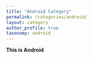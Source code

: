```yaml
---
title: "Android Category"
permalink: /categories/android/
layout: category
author_profile: true
taxonomy: android
---
```


**This is Android**